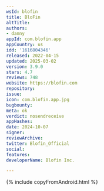 ```yaml
---
wsId: blofin
title: BloFin
altTitle: 
authors:
- danny
appId: com.blofin.app
appCountry: us
idd: '1616804346'
released: 2022-04-15
updated: 2025-03-02
version: 3.9.0
stars: 4.7
reviews: 748
website: https://blofin.com
repository: 
issue: 
icon: com.blofin.app.jpg
bugbounty: 
meta: ok
verdict: nosendreceive
appHashes: 
date: 2024-10-07
signer: 
reviewArchive: 
twitter: Blofin_Official
social: 
features: 
developerName: Blofin Inc.

---
```


{% include copyFromAndroid.html %}
